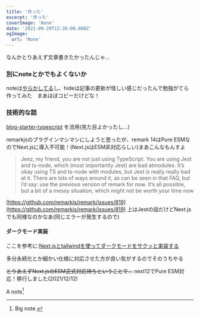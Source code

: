 ```yaml
---
title: '作った'
excerpt: '作った'
coverImage: 'None'
date: '2021-09-29T12:36:00.000Z'
ogImage:
  url: 'None'
---
```


なんかとりあえず文章書きたかったんじゃ...

### 別にnoteとかでもよくないか

noteは[やらかしてる](https://note.jp/n/n3e6451c9b147)し、hideは記事の更新が怪しい感じだったんで勉強がてら作ってみた　まあほぼコピーだけどな！

### 技術的な話

[blog-starter-typescript](https://github.com/vercel/next.js/tree/canary/examples/blog-starter-typescript) を流用(見た目よかったし...)

remarkjsのプラグインマシマシにしようと思ったが、remark 14はPure ESMなのでNext.jsに導入不可能！(Next.jsはESM非対応らしい)まあこんなもんすよ

> Jeez, my friend, you are not just using TypeScript. You are using Jest and ts-node, which (most importantly Jest) are bad atmodules.
 It’s okay using TS and ts-node with modules, but Jest is really really bad at it.
 There are lots of ways around it, as can be seen in that FAQ, but I’d say: use the previous version of remark for now. It’s all possible, but a bit of a messy situation, which might not be worth your time now

[https://github.com/remarkjs/remark/issues/819](https://github.com/remarkjs/remark/issues/819)
上はJestの話だけどNext.jsでも同様なのかなあ(同じエラーが発生するので)


#### ダークモード実装

ここを参考に:[Next.jsとtailwindを使ってダークモードをサクッと実装する](https://qiita.com/10mi8o/items/4be3a69731aed0692e40)

多分永続化とか細かい仕様に対応させた方が良い気がするのでそのうちやる

~~とりあえずNext.jsのESM正式対応待ちということで...~~ next12でPure ESM対応！移行しました(2021/12/12)

A note[^1]

[^1]: Big note.

